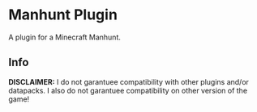 # Manhunt Plugin
A plugin for a Minecraft Manhunt.

## Info
**DISCLAIMER:** I do not garantuee compatibility with other plugins and/or datapacks. I also do not garantuee compatibility on other version of the game!
